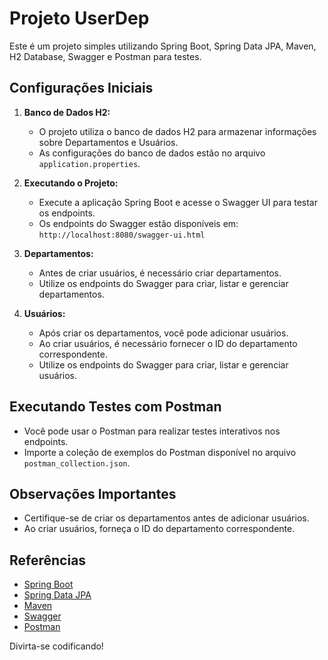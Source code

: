 # Projeto UserDep

Este é um projeto simples utilizando Spring Boot, Spring Data JPA, Maven, H2 Database, Swagger e Postman para testes.

## Configurações Iniciais

1. **Banco de Dados H2:**
   - O projeto utiliza o banco de dados H2 para armazenar informações sobre Departamentos e Usuários.
   - As configurações do banco de dados estão no arquivo `application.properties`.

2. **Executando o Projeto:**
   - Execute a aplicação Spring Boot e acesse o Swagger UI para testar os endpoints.
   - Os endpoints do Swagger estão disponíveis em: `http://localhost:8080/swagger-ui.html`

3. **Departamentos:**
   - Antes de criar usuários, é necessário criar departamentos.
   - Utilize os endpoints do Swagger para criar, listar e gerenciar departamentos.

4. **Usuários:**
   - Após criar os departamentos, você pode adicionar usuários.
   - Ao criar usuários, é necessário fornecer o ID do departamento correspondente.
   - Utilize os endpoints do Swagger para criar, listar e gerenciar usuários.

## Executando Testes com Postman

- Você pode usar o Postman para realizar testes interativos nos endpoints.
- Importe a coleção de exemplos do Postman disponível no arquivo `postman_collection.json`.

## Observações Importantes

- Certifique-se de criar os departamentos antes de adicionar usuários.
- Ao criar usuários, forneça o ID do departamento correspondente.

## Referências

- [Spring Boot](https://spring.io/projects/spring-boot)
- [Spring Data JPA](https://spring.io/projects/spring-data-jpa)
- [Maven](https://maven.apache.org/)
- [Swagger](https://swagger.io/)
- [Postman](https://www.postman.com/)

Divirta-se codificando!
